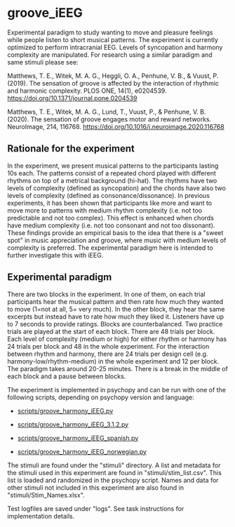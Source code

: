 # groove_iEEG

Experimental paradigm to study wanting to move and pleasure feelings while people listen to short musical patterns. The experiment is currently optimized to perform intracranial EEG. Levels of syncopation and harmony complexity are manipulated. For research using a similar paradigm and same stimuli please see:

Matthews, T. E., Witek, M. A. G., Heggli, O. A., Penhune, V. B., & Vuust, P. (2019). The sensation of groove is affected by the interaction of rhythmic and harmonic complexity. PLOS ONE, 14(1), e0204539. https://doi.org/10.1371/journal.pone.0204539

Matthews, T. E., Witek, M. A. G., Lund, T., Vuust, P., & Penhune, V. B. (2020). The sensation of groove engages motor and reward networks. NeuroImage, 214, 116768. https://doi.org/10.1016/j.neuroimage.2020.116768

## Rationale for the experiment

In the experiment, we present musical patterns to the participants lasting 10s each. The patterns consist of a repeated chord played with different rhythms on top of a metrical background (hi-hat). The rhythms have two levels of complexity (defined as syncopation) and the chords have also two levels of complexity (defined as consonance/dissonance). In previous experiments, it has been shown that participants like more and want to move more to patterns with medium rhythm complexity (i.e. not too predictable and not too complex). This effect is enhanced when chords have medium complexity (i.e. not too consonant and not too dissonant). These findings provide an empirical basis to the idea that there is a "sweet spot" in music appreciation and groove, where music with medium levels of complexity is preferred. The experimental paradigm here is intended to further investigate this with iEEG. 

## Experimental paradigm

There are two blocks in the experiment. In one of them, on each trial participants hear the musical pattern and then rate how much they wanted to move (1=not at all, 5= very much). In the other block, they hear the same excerpts but instead have to rate how much they liked it. Listeners have up to 7 seconds to provide ratings. Blocks are counterbalanced. Two practice trials are played at the start of each block. There are 48 trials per block. Each level of complexity (medium or high) for either rhythm or harmony has 24 trials per block and 48 in the whole experiment. For the interaction between rhythm and harmony, there are 24 trials per design cell (e.g. harmony-low/rhythm-medium) in the whole experiment and 12 per block. The paradigm takes around 20-25 minutes. There is a break in the middle of each block and a pause between blocks.

The experiment is implemented in psychopy and can be run with one of the following scripts, depending on psychopy version and language:

- [scripts/groove_harmony_iEEG.py](https://github.com/drqm/groove_iEEG/blob/master/scripts/groove_harmony_iEEG.py)

- [scripts/groove_harmony_iEEG_3.1.2.py](https://github.com/drqm/groove_iEEG/blob/master/scripts/groove_harmony_iEEG_3.1.2.py)

- [scripts/groove_harmony_iEEG_spanish.py](https://github.com/drqm/groove_iEEG/blob/master/scripts/groove_harmony_iEEG_spanish.py)

- [scripts/groove_harmony_iEEG_norwegian.py](https://github.com/drqm/groove_iEEG/blob/master/scripts/groove_harmony_iEEG_norwegian.py)

The stimuli are found under the "stimuli" directory. A list and metadata for the stimuli used in this experiment are found in "stimuli/stim_list.csv". This list is loaded and randomized in the psychopy script. Names and data for other stimuli not included in this experiment are also found in "stimuli/Stim_Names.xlsx". 

Test logfiles are saved under "logs". See task instructions for implementation details.

